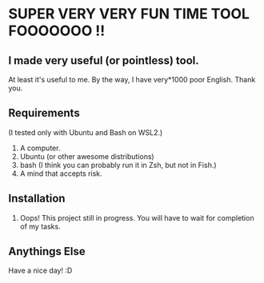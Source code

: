 # SUPER VERY VERY FUN TIME TOOL FOOOOOOO !!

## I made very useful (or pointless) tool.

At least it's useful to me.
By the way, I have very*1000 poor English. Thank you.

## Requirements

(I tested only with Ubuntu and Bash on WSL2.)

1. A computer.
1. Ubuntu (or other awesome distributions)
1. bash (I think you can probably run it in Zsh, but not in Fish.)
1. A mind that accepts risk.

## Installation

1. Oops! This project still in progress. You will have to wait for completion of my tasks.

## Anythings Else

Have a nice day! :D
